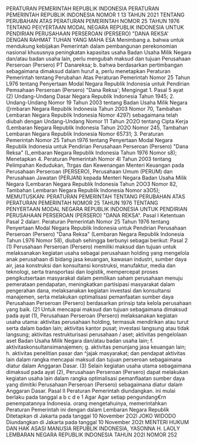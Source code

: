  PERATURAN PEMERINTAH REPUBLIK INDONESIA PERATURAN PEMERINTAH REPUBLIK INDONESIA NOMOR 1 13 TAHUN 2021 TENTANG PERUBAHAN ATAS PERATURAN PEMERINTAH NOMOR 25 TAHUN 1976 TENTANG PEI{YERTAAN MODAL NEGARA REPUBLIK INDONESIA UNTUK PENDIRIAN PERUSAHAAN PERSEROAN (PERSERO) "DANA REKSA'
DENGAN RAHMAT TUHAN YANG MAHA ESA Menimbang a. bahwa untuk mendukung kebijakan Pemerintah dalam pembangunan perekonomian nasional khususnya peningkatan kapasitas usaha Badan Usaha Milik Negara dan/atau badan usaha lain, perlu mengubah maksud dan tujuan Perusahaan Perseroan (Persero) PT Danareksa;
b. bahwa berdasarkan pertimbangan sebagaimana dimaksud dalam huruf a, perlu menetapkan Peraturan Pemerintah tentang Perubahan Atas Peraturan Pemerintah Nomor 25 Tahun L976 tentang Penyertaan Modal Negara Republik Indonesia untuk Pendirian Pemsahaan Perseroan (Persero) "Dana Reksa'; Mengingat 1. Pasal 5 ayat (2) Undang-Undang Dasar Negara Republik Indonesia Tahun 1945;
2. Undang-Undang Nomor 19 Tahun 2003 tentang Badan Usaha Milik Negara ([rmbaran Negara Republik Indonesia Tahun 2003 Nomor 70, Tambahan Lembaran Negara Republik Indonesia Nomor 4297) sebagaimana telah diubah dengan Undang-Undang Nomor 11 Tahun 2O2O tentang Cipta Kerja (Lembaran Negara Republik Indonesia Tahun 2O2O Nomor 245, Tambahan Lembaran Negara Republik Indonesia Nomor 65731;
3. Peraturan Pemerintah Nomor 25 Tahun t976 tentang Penyertaan Modal Negara Republik Indonesia untuk Pendirian Perusahaan Perseroan (Persero) "Dana Reksa" (L,embaran Negara Republik Indonesia Tahun 1976 Nomor s8); Menetapkan 4. Peraturan Pemerintah Nomor 4l Tahun 2003 tentang Pelimpahan Kedudukan, Ttrgas dan Kewenangan Menteri Keuangan pada Perusahaan Perseroan (PERSERO), Perusahaan Umum (PERUM) dan Perusahaan Jawatan (PERJAN) kepada Menteri Negara Badan Usaha Milik Negara (Lembaran Negara Republik Indonesia Tahun 2OO3 Nomor 82, Tambahan Lembaran Negara Republik Indonesia Nomor a3O5);
MEMUTUSKAN:
 PERATURAN PEMERINTAH TENTANG PERUBAHAN ATAS PERATURAN PEMERINTAH NOMOR 25 TAHUN 1976 TENTANG PENYERTAAN MODAL NEGARA REPUBLIK INDONESIA UNTUK PENDIRIAN PERUSAHAAN PERSEROAN (PERSERO) "DANA REKSA".
Pasal I
Ketentuan Pasal 2 dalarr. Peraturan Pemerintah Nomor 25 Tahun 1976 tentang Penyertaan Modal Negara Republik Indonesia untuk Pendirian Perusahaan Perseroan (Persero) "Dana Reksa" (Lembaran Negara Republik Indonesia Tahun L976 Nomor 58), diubah sehingga berbunyi sebagai berikut: Pasal 2 (1) Perusahaan Perseroan (Persero) memiliki maksud dan tujuan untuk melaksanakan kegiatan usaha sebagai perusahaan holding yang mengelola anak perusahaan di bidang jasa keuangan, kawasan industri, sumber daya air, jasa konstruksi dan konsultansi konstruksi, manufaktur, media dan teknologi, serta transportasi dan logistik, mempercepat proses pengikutsertaan masyarakat dalam pemilikan saham perusahaan menuju pemerataan pendapatan, meningkatkan partisipasi masyarakat dalam pengerahan dana, melaksanakan kegiatan investasi dan konsultansi manajemen, serta melakukan optimalisasi pemanfaatan sumber daya Perusahaan Perseroan (Persero) berdasarkan prinsip tata kelola perusahaan yang baik. (21 Untuk mencapai maksud dan tujuan sebagaimana dimaksud pada ayat (1), Perusahaan Perseroan (Persero) melaksanakan kegiatan usaha utama: aktivitas perusahaan holding, termasuk mendirikan atau turut serta dalam badan lain; aktivitas kantor pusat; investasi langsung atau tidak langsung; aktivitas restrukturisasi perusahaan / aset; aktivitas pengelolaan aset Badan Usaha Milik Negara dan/atau badan usaha lain;
f. aktivitaskonsultansimanajemen;
g. aktivitas penunjang jasa keuangan lain;
h. aktivitas penelitian pasar dan ^jajak masyarakat; dan pendapat aktivitas lain dalam rangka mencapai maksud dan tujuan perseroan sebagaimana diatur dalam Anggaran Dasar. (3) Selain kegiatan usaha utama sebagaimana dimaksud pada ayat (2), Perusahaan Perseroan (Persero) dapat melakukan kegiatan usaha lain dalam rangka optimalisasi pemanflaatan sumber daya yang dimitiki Perusahaan Perseroan (Persero) sebagaimana diatur dalam Anggaran Dasar.
Pasal II
Peraturan Pemerintah diundangkan. ini mulai berlaku pada tanggal a b c d e 1 Agar Agar setiap pengundang€rn penempatannya Indonesia. orang mengetahuinya, memerintahkan Peraturan Pemerintah ini dengan dalam Lembaran Negara Republik Ditetapkan di Jakarta pada tanggal 10 November 2O2l JOKO WIDODO Diundangkan di Jakarta pada tanggal 10 November 2O2t MENTERI HUKUM DAN HAK ASASI MANUSIA REPUBLIK INDONESIA, YASONNA H. LAOLY LEMBARAN NEGARA REPUBLIK INDONESIA TAHUN 2O2I NOMOR 252